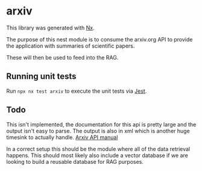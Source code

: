 # arxiv

This library was generated with [Nx](https://nx.dev).

The purpose of this nest module is to consume the arxiv.org API to provide the application with summaries of scientific papers.

These will then be used to feed into the RAG.

## Running unit tests

Run `npx nx test arxiv` to execute the unit tests via [Jest](https://jestjs.io).

## Todo

This isn't implemented, the documentation for this api is pretty large and the output isn't easy to parse.
The output is also in xml which is another huge timesink to actually handle.
[Arxiv API manual](https://info.arxiv.org/help/api/user-manual.html)

In a correct setup this should be the module where all of the data retrieval happens. This should most likely also include
a vector database if we are looking to build a reusable database for RAG purposes.
